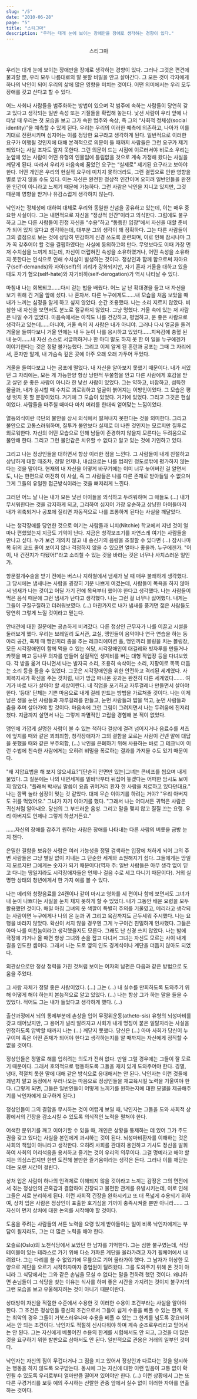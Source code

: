 ```yaml
---
slug: "/5"
date: "2010-06-28"
page: "5"
title: "스티그마"
description: "우리는 대개 눈에 보이는 장애만을 장애로 생각하는 경향이 있다."
---
```


<div style="text-align: center">
  <span class="post-line">
    스티그마
  </span>
</div>

<br>

우리는 대개 눈에 보이는 장애만을 장애로 생각하는 경향이 있다. 그러나 그것은 편견에 불과할 뿐, 우리 모두 나름대로의 말 못할 비밀을 안고 살아간다. 그 모든 것이 각자에게 하나의 낙인이 되어 우리의 삶에 많은 영향을 미치는 것이다. 어떤 의미에서는 우리 모두 장애를 갖고 산다고 할 수 있다.
<br><br>
어느 사회나 사람들을 범주화하는 방법이 있으며 각 범주에 속하는 사람들이 당연히 갖고 있다고 생각되는 일반 속성 또는 기질들을 확립해 놓는다. 낯선 사람이 우리 앞에 나타날 때 우리는 첫 모습을 보고 그가 속한 범주와 속상, 즉 그의 “사회적 정체성(social identity)”을 예측할 수 있게 된다. 우리는 우리의 이러한 예측에 의존하고, 나아가 이를 기대로 전환시키며 심지어는 이를 정당한 요구라고 생각하게 된다.
일반적으로 이러한 요구가 이행될 것인지에 대해 본격적으로 의문이 들 때까지 사람들은 그런 요구가 제기되었다는 사실 조차도 알지 못한다. 그런 의문이 드는 시점에 이르러서야 비로소 우리는 눈앞에 있는 사람이 어떤 유형의 인물임에 틀림없을 것으로 계속 가정해 왔다는 사실을 깨닫게 된다. 따라서 우리가 마음속에 품었던 요구는 “실제로” 제기된 요구라고 보아야 한다.
어떤 개인은 우리의 현실적 요구에 미치지 못하더라도, 그런 결핍으로 인한 영향을 별로 받지 않을 수도 있다. 이는 자신은 완전한 정상적 인간이며 오히려 일반인들을 완전한 인간이 아니라고 느끼기 때문에 가능하다. 그런 사람은 낙인을 지니고 있지만, 그것 때문에 영향을 받거나 유감스럽게 생각하지 않는다.
<br><br>
낙인자는 정체성에 대하여 대체로 우리와 동일한 신념을 공유하고 있는데, 이는 매우 중요한 사실이다. 그는 내면적으로 자신을 “정상적 인간”이라고 의식한다. 그럼에도 불구하고 그는 다른 사람들이 진정 자신을 “수용”하고 “동등한 입장”에서 자신을 대할 준비가 되어 있지 않다고 생각하는데, 대부분 그의 생각이 꽤 정확하다.
그는 다른 사람들이 그의 결점으로 보는 것에 상당히 민감하게 신경 쓰도록 훈련되며, 이로 인해 잠시나마 그가 꼭 갖추어야 할 것을 결핍하였다는 사실에 동의하고야 만다. 무엇보다도 이때 가장 먼저 수치심을 느끼게 되는데, 자신이 더럽혀진 속성을 소유하였거나, 어떤 속성을 소유하지 못한다는 인식으로 인해 수치심이 발생하는 것이다.
정상인과 함께 함으로써 자아요구(self-demands)와 자아(self)의 괴리가 강화되지만, 자기 혼자 거울을 대하고 있을 때도 자기 혐오(self-hate)와 자기비하(self-derogation)가 역시 나타날 수 있다.
<br><br>
마침내 나는 회복되고……다시 걷는 법을 배웠다. 어느 날 난 확대경을 들고 내 자신을 보기 위해 긴 거울 앞에 섰다. 나 혼자서. 다른 누구에게도……내 모습을 처음 보았을 때 내가 느끼는 심정을 알게 하고 싶지 않았다. 순간 조용했다. 나는 소리 지르지 않았다. 비참한 내 자신을 보면서도 분노로 절규하지 않았다. 그냥 멍했다. 거울 속에 있는 저 사람은 나일 수가 없었다. 마음속에서는 아직도 나를 건강하고, 평범하고, 운 좋은 사람으로 생각하고 있는데……아니야, 거울 속의 저 사람은 내가 아니야. 그러나 다시 얼굴을 돌려 거울을 들여다보니 거울 안에는 내 두 눈이 나를 응시하고 있었다……치욕감에 충혈 된 내 눈이……내 자신 스스로 서글퍼하거나 한 마디 말도 하지 못 한 이 일을 누구에겐가 이야기한다는 것은 정말 불가능했다. 그리고 이제 알게 된 혼란과 공포는 그때 그 자리에서, 혼자만 알게, 내 가슴속 깊은 곳에 아주 오래 오래 가두어 두었다.
<br><br>
거울을 들여다보고 나는 공포에 떨었다. 내 자신을 알아보지 못했기 때문이다. 내가 서있던 그 자리에는, 모든 게 가능한양 항상 낭만적 우쭐함을 안고 다른 사람에게 호감을 받고 살던 운 좋은 사람이 아니라 한 낯선 사람이 있었다. 그는 약하고, 비참하고, 섬뜩한 몰골과, 내가 응시할 때 수치로 괴로워하고 얼굴이 붉어지는 이방인이었다. 그 모습은 평생 벗지 못 할 분장이었다. 거기에 그 모습이 있었다. 거기에 있었다. 그리고 그것은 현실이었다. 사람들을 마주칠 때마다 마치 머리를 한대씩 얻어맞는 느낌이었다.
<br><br>
열등의식이란 극단의 불안을 상시 의식에서 떨쳐내지 못한다는 것을 의미한다. 그리고 불안으로 고통스러워하며, 질투가 불안보다 실제로 더 나쁜 것인지는 모르지만 질투로 외로워한다. 자신의 어떤 모습으로 인해 남들이 존경하지 않을지 모른다는 두려움으로 불안해 한다. 그리고 그런 불안감은 치유할 수 없다고 알고 있는 것에 기인하고 있다.
<br><br>
그리고 나는 정상인들을 대하면서 항상 이러한 점을 느낀다. 그 사람들이 내게 친절하고 상냥하게 대할 때조차, 정말 언제나, 내심으로는 나를 범죄인 정도로밖에 평가하지 않는다는 것을 말이다. 현재의 내 자신을 어떻게 바꾸기에는 이미 너무 늦어버린 걸 알면서도, 나는 한편으로 여전히 이 사실, 즉 그 사람들은 나를 다른 존재로 받아들일 수 없으며 그게 그들의 유일한 접근방식이라는 것을 뼈저리게 느낀다.
<br><br>
그러던 어느 날 나는 내가 모든 낯선 아이들을 의식하고 두려워하며 그 애들도 (…) 내가 무서워한다는 것을 감지하게 되고, 그리하여 심지어 가장 유순하고 상냥한 아이들마저 내가 위축되거나 공포에 질리면 자동적으로 나를 조롱하게 된다는 사실을 깨달았다.
<br><br>
나는 청각장애를 당연한 것으로 여기는 사람들과 니치(Nitchie) 학교에서 지낸 것이 얼마나 편했었는지 지금도 기억이 난다. 지금은 청각보조기를 자연스레 여기는 사람들을 만나고 싶다. 누가 보건 개의치 않고 내 송신기의 음량을 조절할 수 있다면 (…) 잠시나마 목 뒤의 코드 줄이 보이지 않나 걱정하지 않을 수 있으면 얼마나 좋을까. 누구에겐가. "어이, 내 건전지가 다됐어!"라고 소리칠 수 있는 것을 바라는 것은 너무나 사치스러운 일인가.
<br><br>
항문절개수술을 받기 전에는 버스나 지하철에서 냄새가 날 때 매우 불쾌하게 생각했다. 그 당시에는 냄새나는 사람을 굉장히 기분 나쁘게 여겼는데, 사람들이 목욕을 하지 않아서 냄새가 나는 것이고 어딜 가기 전에 목욕부터 했어야 한다고 생각했다. 나는 사람들이 먹은 음식 때문에 그런 냄새가 난다고 생각했다. 나는 그런 걸 너무나 싫어했다. 내게는 그들이 구질구질하고 더러워보였다. (…) 마찬가지로 내가 냄새를 풍기면 젊은 사람들도 당연히 그렇게 느낄 것이라고 믿는다.
<br><br>
안내견에 대한 질문에는 공손하게 비켜갔다. 다른 정상인 근무자가 나를 이끌고 시설을 둘러보게 했다. 우리는 브레일리 도서관, 교실, 맹인들이 음악이나 연극 연습을 하는 동아리 공간, 축제 때 맹인끼리 춤을 추는 레크리에이션 홀, 맹인끼리 볼링을 치는 볼링장, 모든 시각장애인이 함께 먹을 수 있는 식당, 시각장애인이 대걸레와 빗자루를 만들거나 카펫을 짜고 등나무 의자를 만들어 실질적인 생계비를 버는 대형 작업장 등을 다녀보았다. 각 방을 옮겨 다니면서 나는 발자국 소리, 조용히 속삭이는 소리, 지팡이로 똑똑 더듬는 소리 등을 들을 수 있었다. 그곳은 시각장애인을 위한 안전하고 격리된 세계였다. 사회복지사가 확신을 주는 것처럼, 내가 방금 떠나온 곳과는 완전히 다른 세계였다…….
여기가 바로 내가 살아야 할 세상이란다. 내 직업을 포기하고 자루걸레나 만들면서 살아야 한다. '등대' 단체는 기쁜 마음으로 내게 걸레 만드는 방법을 가르쳐줄 것이다. 나는 이제 남은 생을 눈먼 사람들과 자루걸레를 만들고, 눈먼 사람들과 밥을 먹고, 눈먼 사람들과 춤을 추며 살아가야 할 것이다. 마음속에 그런 그림이 그려지면서 나는 두려움에 진저리쳤다. 지금까지 살면서 나는 그렇게 파멸적인 고립을 경험해 본 적이 없었다.
<br><br>
맹인에 가깝게 실명한 사람이 볼 수 있는 척하다 걸상에 걸려 넘어지거나 음료수를 셔츠에 엎지를 때와 같은 꾀죄죄함, 청각장애자가 그의 결함을 모르는 사람이 건넨 말에 대답을 못했을 때와 같은 부주의함, (…) 낙인을 은폐하기 위해 사용하는 바로 그 테크닉이 이런 수법에 친숙한 사람에게는 오히려 비밀을 폭로하는 결과를 가져올 수도 있기 때문이다.
<br><br>
"왜 지압요법을 해 보지 않으세요?"[단순히 안면만 있는]그녀는 콘비프를 씹으며 내게 물었다. 그 질문에는 나의 내면세계를 밑바닥부터 뒤집어 놓겠다는 어떠한 암시도 보이지 않았다. "플래처 박사님 말씀이 요즘 귀머거리 환자 한 사람을 치료하고 있다던대요."
나는 깜짝 놀라 심장이 멎는 것 같았다. 대체 무슨 이야기를 하려는 거야?
"우리 아버지도 귀를 먹었어요." 그녀가 자기 이야기를 했다. "그래서 나는 어디서든 귀먹은 사람은 귀신처럼 알아내요. 당신의 그 부드러운 음성. 그리고 말을 맺지 않고 질질 끄는 요령. 우리 아버지도 언제나 그렇게 하셨거든요."
<br><br>
……자신의 장애를 감추기 원하는 사람은 장애를 나타내는 다른 사람의 버릇을 금방 눈치 챈다.
<br><br>
은밀한 결함을 보유한 사람은 여러 가능성을 정밀 검색하는 입장에 처하게 되어 그의 주변 사람들은 그냥 별일 없이 지내는 그 단순한 세계와 소원해지기 쉽다. 그들에게는 땅일지 모르지만 그에게는 숫자가 되기 때문이다(역자 주: 일반 사람들은 아무 생각 없이 딛고 다니는 땅일지라도 시각장애자들은 언제나 걸음 수로 세고 다니기 때문이다). 거의 실명한 상태의 청년에게서 한 가지 예를 볼 수 있다.
<br><br>
나는 메리와 청량음료를 24캔이나 같이 마시고 영화를 세 편이나 함께 보면서도 그녀가 내 눈이 나쁘다는 사실을 눈치 채지 못하게 할 수 있었다. 내가 그동안 배운 요령을 모두 활용했던 것이다. 매일 아침 그녀의 옷 색깔이 특별히 주의를 기울였고, 메리라고 생각되는 사람이면 누구에게나 나의 온 눈과 귀 그리고 육감까지도 곤두세워 주시했다. 나는 요행을 바라지 않았다. 확신이 서지 않을 경우엔 그게 누구이건 친밀하게 인사했다. 그들은 아마 나를 미친놈이라고 생각했을지도 모른다. 그래도 난 신경 쓰지 않았다. 나는 밤에 극장에 가거나 올 때면 항상 그녀와 손을 잡고 다녀서 그녀는 자신도 모르는 사이 내게 길을 인도한 셈이다. 그래서 나는 도로 옆의 인도 경계석이나 계단을 더듬지 않아도 되었다.
<br><br>
외관상으로만 정상 청력을 가진 것처럼 보이는 여자의 남편은 다음과 같은 방법으로 도움을 주었다.
<br><br>
그 사람 자체가 정말 좋은 사람이었다. (…) 그는 (…) 내 실수를 만회하도록 도와주기 위해 어떻게 해야 하는지 본능적으로 알고 있었다. (…) 나는 항상 그가 하는 말을 들을 수 있었다. 적어도 그는 내가 들었다고 생각하게 했다. (…)
<br><br>
출산과정에서 뇌의 통제부분에 손상을 입어 무정위운동(atheto-sis) 유형의 뇌성마비를 갖고 태어났지만, 그 용어가 널리 알려지고 사회가 내게 명칭이 붙은 일탈자라는 사실을 인정하도록 압박할 때까지 나는 (…) 깨닫지 못했다. 당신은 (…) 아마 사회가 당신이 누구이며 혹은 어떤 존재가 되어야 한다고 생각하는지를 알 때까지는 자신에게 정직할 수 없을 것이다.
<br><br>
정상인들은 정말로 해를 입히려는 의도가 전혀 없다. 만일 그럴 경우에는 그들이 잘 모르기 때문이다. 그래서 호의적으로 행동하도록 그들을 재치 있게 도와주어야 한다. 경멸, 냉대, 적절치 못한 말에 대해 같은 방식으로 응대해서는 안 된다. 낙인자는 이런 것들에 괘념치 말고 동정에서 우러나오는 마음으로 정상인들을 재교육시킬 노력을 기울여야 한다. (그렇게 되면, 그들은 일반인들이 어떻게 느끼기를 원하는지에 대한 모델을 제공해주기를 낙인자에게 요구하게 된다.)
<br><br>
정상인들이 그의 결함을 무시하는 것이 어렵게 보일 때, 낙인자는 그들을 도와 사회적 상황에서의 긴장을 감소시킬 수 있도록 의식적인 노력을 펼쳐야 한다.
<br><br>
어색한 분위기를 깨고 이야기할 수 있을 때, 개인은 상황을 통제하는 데 있어 그가 주도권을 갖고 있다는 사실을 본인에게 과시하는 것이 된다.
뇌성마비환자를 이해하는 것은 사회의 책임이 아니라고 생각한다. 오히려 사회를 관대히 용인하고 기사도 정신을 발휘하여 사회의 어리석음을 용서하고 즐기는 것이 우리의 의무이다. 그걸 명예라고 해야 할지는 의심스럽지만 한번 도전해 볼만한 즐거움이라는 생각은 든다. 그러나 이를 깨닫는 데는 오랜 시간이 걸린다.
<br><br>
상처 입은 사람이 하나의 인격체로 이해되지 않을 것이라고 느끼는 감정은 그의 면전에서 겪는 정상인의 곤혹감과 결합하여 긴장되고 불편한 관계를 유발시키는데, 이로 인해 그들은 서로 분리하게 된다. 이런 사회적 긴장을 완화시키고 또 더 폭넓게 수용되기 위하여, 상처 입은 사람은 정상인이 표출한 호기심을 기꺼이 충족시켜줄 뿐만 아니라...... 그 자신이 먼저 상처에 대한 논의를 시작해야 할 것이다.
<br><br>
도움을 주려는 사람들의 서툰 노력을 요령 있게 받아들이는 일이 비록 낙인자에게는 부담이 될지라도, 그는 더 많은 노력을 해야 한다.
<br><br>
오슬로(Oslo)의 노천식당에서 보았던 한 남자를 기억한다. 그는 심한 불구였는데, 식당 테이블이 있는 테라스로 가기 위해 다소 가파른 계단을 올라가려고 자기 휠체어에서 내려왔다. 그는 다리를 쓸 수 없었기에 무릎으로 기어 올라가야 했다. 그 남자가 이상한 모양으로 계단을 오르기 시작하자마자 종업원이 달려왔다. 그를 도와주기 위해 온 것이 아니라 그 식당에서는 그와 같은 손님을 모실 수 없다는 말을 전하려 했던 것이다. 왜냐하면 손님들이 그 식당을 찾는 이유는 식사를 하며 좋은 시간을 가지려는 것이지 불구자의 그런 모습을 보고 우울해지려는 것이 아니기 때문이란다.
<br><br>
상대방이 자신을 적절한 수준에서 수용한 것 이러한 수용이 조건부라는 사실을 알아야 한다. 그 조건은 정상인들 중신의 조건으로서 그들이 쉽게 수용을 베풀 수 있는 한계, 또는 최악의 경우 그들이 거북스러우나마 수용을 베풀 수 있는 그 한계를 넘도록 강요되어서는 안 되는 조건이다. 낙인자도 적절히 신사다워야 하며 계속 순조로우리라고 믿어서는 안 된다. 그는 자신에게 베풀어진 수용의 한계를 시험해서도 안 되고, 그것을 더 많은 것을 요구하기 위한 발판으로 삼아서도 안 된다. 일반적으로 관용은 거래의 일부인 것이다.
<br><br>
낙인자는 자신의 짐이 무겁다거나 그 짐을 지고 있어서 정상인과 다르다는 것을 암시하는 행동을 하지 않도록 요구받는다. 동시에 그는 자신에 대한 이런 믿음이 고통 없이 확인될 수 있도록 우리로부터 얼마만큼 떨어져 있어야만 한다. (…) 이런 상황에서 그는 또 다른 구경거리를 보듯 예의 주시하는 신랄한 관중 앞에서 실수 없이 이러한 자아를 연출하는 것이다.
